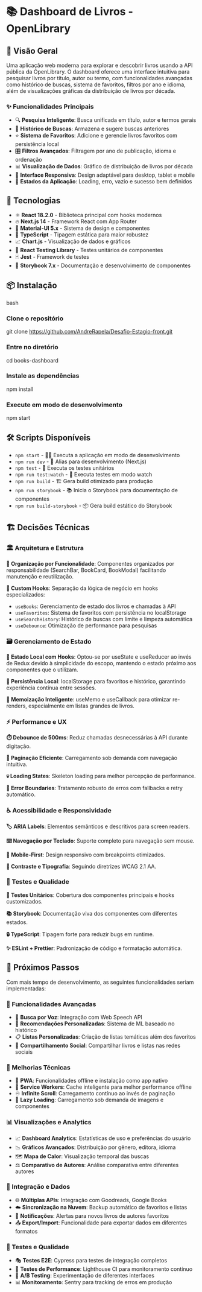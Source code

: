 # 📚 Dashboard de Livros - OpenLibrary

## 🎯 Visão Geral

Uma aplicação web moderna para explorar e descobrir livros usando a API pública da OpenLibrary. O dashboard oferece uma interface intuitiva para pesquisar livros por título, autor ou termo, com funcionalidades avançadas como histórico de buscas, sistema de favoritos, filtros por ano e idioma, além de visualizações gráficas da distribuição de livros por década.

### ✨ Funcionalidades Principais

- 🔍 **Pesquisa Inteligente**: Busca unificada em título, autor e termos gerais
- 📝 **Histórico de Buscas**: Armazena e sugere buscas anteriores
- ⭐ **Sistema de Favoritos**: Adicione e gerencie livros favoritos com persistência local
- 🎛️ **Filtros Avançados**: Filtragem por ano de publicação, idioma e ordenação
- 📊 **Visualização de Dados**: Gráfico de distribuição de livros por década
- 📱 **Interface Responsiva**: Design adaptável para desktop, tablet e mobile
- 🔄 **Estados da Aplicação**: Loading, erro, vazio e sucesso bem definidos

## 🚀 Tecnologias

- ⚛️ **React 18.2.0** - Biblioteca principal com hooks modernos
- 🔥 **Next.js 14** - Framework React com App Router
- 🎨 **Material-UI 5.x** - Sistema de design e componentes
- 📘 **TypeScript** - Tipagem estática para maior robustez
- 📈 **Chart.js** - Visualização de dados e gráficos
- 🧪 **React Testing Library** - Testes unitários de componentes
- 🃏 **Jest** - Framework de testes
- 📖 **Storybook 7.x** - Documentação e desenvolvimento de componentes

## 📦 Instalação

bash
### Clone o repositório
git clone https://github.com/AndreRapela/Desafio-Estagio-front.git

### Entre no diretório
cd books-dashboard

### Instale as dependências
npm install

### Execute em modo de desenvolvimento
npm start


## 🛠️ Scripts Disponíveis

- `npm start` - 🏃‍♂️ Executa a aplicação em modo de desenvolvimento
- `npm run dev` - 🔄 Alias para desenvolvimento (Next.js)
- `npm test` - 🧪 Executa os testes unitários
- `npm run test:watch` - 👀 Executa testes em modo watch
- `npm run build` - 🏗️ Gera build otimizado para produção
- `npm run storybook` - 📚 Inicia o Storybook para documentação de componentes
- `npm run build-storybook` - 📦 Gera build estático do Storybook

## 🏗️ Decisões Técnicas

### 🏛️ Arquitetura e Estrutura

**📁 Organização por Funcionalidade**: Componentes organizados por responsabilidade (SearchBar, BookCard, BookModal) facilitando manutenção e reutilização.

**🎣 Custom Hooks**: Separação da lógica de negócio em hooks especializados:
- `useBooks`: Gerenciamento de estado dos livros e chamadas à API
- `useFavorites`: Sistema de favoritos com persistência no localStorage
- `useSearchHistory`: Histórico de buscas com limite e limpeza automática
- `useDebounce`: Otimização de performance para pesquisas

### 🗃️ Gerenciamento de Estado

**🎯 Estado Local com Hooks**: Optou-se por useState e useReducer ao invés de Redux devido à simplicidade do escopo, mantendo o estado próximo aos componentes que o utilizam.

**💾 Persistência Local**: localStorage para favoritos e histórico, garantindo experiência contínua entre sessões.

**🧠 Memoização Inteligente**: useMemo e useCallback para otimizar re-renders, especialmente em listas grandes de livros.

### ⚡ Performance e UX

**⏱️ Debounce de 500ms**: Reduz chamadas desnecessárias à API durante digitação.

**📄 Paginação Eficiente**: Carregamento sob demanda com navegação intuitiva.

**💀 Loading States**: Skeleton loading para melhor percepção de performance.

**🚨 Error Boundaries**: Tratamento robusto de erros com fallbacks e retry automático.

### ♿ Acessibilidade e Responsividade

**🏷️ ARIA Labels**: Elementos semânticos e descritivos para screen readers.

**⌨️ Navegação por Teclado**: Suporte completo para navegação sem mouse.

**📱 Mobile-First**: Design responsivo com breakpoints otimizados.

**🎨 Contraste e Tipografia**: Seguindo diretrizes WCAG 2.1 AA.

### 🧪 Testes e Qualidade

**🔬 Testes Unitários**: Cobertura dos componentes principais e hooks customizados.

**📚 Storybook**: Documentação viva dos componentes com diferentes estados.

**🔒 TypeScript**: Tipagem forte para reduzir bugs em runtime.

**✨ ESLint + Prettier**: Padronização de código e formatação automática.

## 🔮 Próximos Passos

Com mais tempo de desenvolvimento, as seguintes funcionalidades seriam implementadas:

### 🚀 Funcionalidades Avançadas
- 🎤 **Busca por Voz**: Integração com Web Speech API
- 🤖 **Recomendações Personalizadas**: Sistema de ML baseado no histórico
- 📋 **Listas Personalizadas**: Criação de listas temáticas além dos favoritos
- 📱 **Compartilhamento Social**: Compartilhar livros e listas nas redes sociais

### 🔧 Melhorias Técnicas
- 📲 **PWA**: Funcionalidades offline e instalação como app nativo
- 🔄 **Service Workers**: Cache inteligente para melhor performance offline
- ♾️ **Infinite Scroll**: Carregamento contínuo ao invés de paginação
- 🦥 **Lazy Loading**: Carregamento sob demanda de imagens e componentes

### 📊 Visualizações e Analytics
- 📈 **Dashboard Analytics**: Estatísticas de uso e preferências do usuário
- 📉 **Gráficos Avançados**: Distribuição por gênero, editora, idioma
- 🗺️ **Mapa de Calor**: Visualização temporal das buscas
- ⚖️ **Comparativo de Autores**: Análise comparativa entre diferentes autores

### 🔗 Integração e Dados
- 🌐 **Múltiplas APIs**: Integração com Goodreads, Google Books
- ☁️ **Sincronização na Nuvem**: Backup automático de favoritos e listas
- 🔔 **Notificações**: Alertas para novos livros de autores favoritos
- 📤 **Export/Import**: Funcionalidade para exportar dados em diferentes formatos

### 🧪 Testes e Qualidade
- 🎭 **Testes E2E**: Cypress para testes de integração completos
- 🚀 **Testes de Performance**: Lighthouse CI para monitoramento contínuo
- 🧪 **A/B Testing**: Experimentação de diferentes interfaces
- 📊 **Monitoramento**: Sentry para tracking de erros em produção
